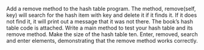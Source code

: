 Add a remove method to the hash table program.  The method, remove(self, key) will search for the hash item with key and delete it if it finds it.  If it does not find it, it will print out a message that it was not there.  The book’s hash table code is attached. Write a main method to test your hash table and its remove method.  Make the size of the hash table ten.  Enter, removed, search and enter elements, demonstrating that the remove method works correctly.